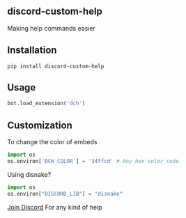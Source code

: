 ## discord-custom-help
Making help commands easier

## Installation
`pip install discord-custom-help`

## Usage
```py
bot.load_extension('dch')
```

## Customization
To change the color of embeds
```py
import os
os.environ['DCH_COLOR'] = '34ffcd' # Any hex color code
```

Using disnake?
```py
import os
os.environ["DISCORD_LIB"] = "disnake"
```

[Join Discord](https://discord.gg/7SaE8v2) For any kind of help